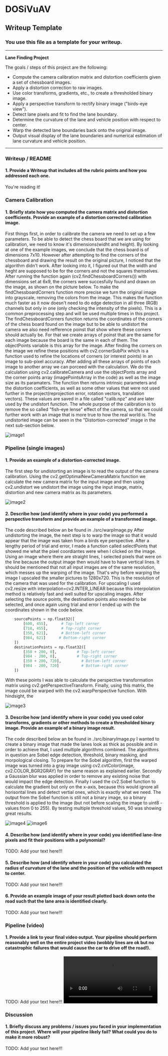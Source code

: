 # DOSiVuAV
## Writeup Template

### You use this file as a template for your writeup.

---

**Lane Finding Project**

The goals / steps of this project are the following:

* Compute the camera calibration matrix and distortion coefficients given a set of chessboard images.
* Apply a distortion correction to raw images.
* Use color transforms, gradients, etc., to create a thresholded binary image.
* Apply a perspective transform to rectify binary image ("birds-eye view").
* Detect lane pixels and fit to find the lane boundary.
* Determine the curvature of the lane and vehicle position with respect to center.
* Warp the detected lane boundaries back onto the original image.
* Output visual display of the lane boundaries and numerical estimation of lane curvature and vehicle position.

[//]: # (Image References)

[image1]: ./output/chessBoard.jpg "Drawn Chessboard Corners"
[image2]: ./output/Distortion-corrected.jpg "Distortion-corrected"
[image3]: ./output/warpedImage.jpg "Warped Image"
[image4]: ./output/SobleBinary.jpg "Sobel Binary"
[image5]: ./output/colorMask.jpg "Color mask"
[image6]: ./output/combined.jpg "Sobel + Color Mask"
[image7]: ./output/morphologicalClosing.jpg "Morphological Closing"
[video1]: ./output/finalVideo.mp4 "Video"

---

### Writeup / README

#### 1. Provide a Writeup that includes all the rubric points and how you addressed each one.

You're reading it!

### Camera Calibration

#### 1. Briefly state how you computed the camera matrix and distortion coefficients. Provide an example of a distortion corrected calibration image.

First things first, in order to calibrate the camera we need to set up a few parameters. To be able to detect the chess board that we are using for calibration, we need to know it's dimensions(widht and height). By looking at one of the example images, we conclude that the chess board is of dimensions 7x10. However after attempting to find the corners of the chessboard and drawing the result on the original picture, I noticed that the algorithm didn't work. After looking into it, I figured out that the width and heght are supposed to be for the corners and not the squares themselves. After running the function again (cv2.findChessboardCorners()) with dimensions set at 6x9, the corners were succesfully found and drawn on the image, as shown on the picture below. To make the findChessboardCorners function more precise we turn the original image into grayscale, removing the colors from the image. This makes the function much faster as it now doesn't need to do edge detection in all three (RGB) channels but only in one (only checking the intensity of the pixels). This is a common preprocessing step and will be used multiple times in this project. 
The findChessboardCorners function returns the coordinates of the corners of the chess board found on the image but to be able to undistort the camera we also need refference poinst that show where these corners should actually be. For that we create arrays of poinst that are the same for each image because the board is the same in each of them. The objectPoints variable is this array for the image. After finding the corners on the image we refine these positions with cv2.cornerSubPix which is a function used to refine the locations of corners (or interest points) in an image to sub-pixel accuracy. After adding all these arrays of points of each image to another array we can porceed with the calculation. We do the calculation using cv2.calibrateCamera and use the objectPonts array and the corner points array (imagePointsArray in the code) as well as the image size as its paramaters. The function then returns intrinsic parameters and the distortion coefficients, as well as some other values that were not used further in the project(reprojection error, rotation vectors, translation vectors). These values are saved in a file called "calib.npz" and are later used by the undistort function.
The whole purpose of the calibration is to remove the so called "fish-eye lense" effect of the camera, so that we could further work with an image that is more true to how the real world is. The undistorted image can be seen in the "Distortion-corrected" image in the next sub-section below.

![image1]

### Pipeline (single images)

#### 1. Provide an example of a distortion-corrected image.

The first step for undistorting an image is to read the output of the camera calibration. Using the cv2.getOptimalNewCameraMatrix function we calculate the new camera matrix for the input image and then using cv2.undistort we undistort the image using the input image, matrix, distortion and new camera matrix as its parameters.

![image2]

#### 2. Describe how (and identify where in your code) you performed a perspective transform and provide an example of a transformed image.

The code described below an be found in ./src/warpImage.py
After undistorting the image, the next step is to warp the image so that it would appear that the image was taken from a birds eye perspective. After a lengthy period of trial and error, I made a function called selectPoints that showed me what the pixel coordiantes were when I clicked on the image. Using an image where there are straight lines, I selected pixels that were on the line because the output image then would have to have vertical lines. 
It should be mentioned that not all input images are of the same resolution, which messes up the warping of the image. That's why before warping the image I upscaled the smaller pictures to 1280x720. This is the resolution of the camera that was used for the calibration. For upscaling I used cv2.resize with interpolation=cv2.INTER_LINEAR because this interpolation method is relatively fast and well suited for upscaling images.
After selecting the source points, the destination points also needed to be selected, and once again using trial and error I ended up with the coordinates shown in the code below.

```python
    sourcePoints = np.float32([
        [600, 455],      # Top-left corner
        [718, 455],      # Top-right corner
        [350, 621],      # Bottom-left corner
        [984, 621]      # Bottom-right corner
    ])
    destinationPoints = np.float32([
        [350 + 200, 0],         # Top-left corner
        [984 - 200, 0],         # Top-right corner
        [350 + 200, 720],         # Bottom-left corner
        [984 - 200, 720]          # Bottom-right corner
    ])
```

With these points I was able to calculate the perspective transformation matrix using cv2.getPerspectiveTransform. Finally, using this matrix, the image could be warped with the cv2.warpPerspective function.
With hindsight, the 

![image3]

#### 3. Describe how (and identify where in your code) you used color transforms, gradients or other methods to create a thresholded binary image.  Provide an example of a binary image result.

The code described below an be found in ./src/binaryImage.py
I wanted to create a binary image that made the lanes look as thick as possible and in order to achieve that, I used multiple algorithms combined. The algorithms in question are Sobel edge detection, threshold, binary masking, and morpological closing.
To prepare for the Sobel algorithm, first the warped image was turned into a gray image using cv2.cvtColor(image, cv2.COLOR_BGR2GRAY) for the same reason as explained earlier. Secondly a Gaussian blur was applied in order to remove any existing noise that would impact the edge detection. Finally I used the cv2.Sobel function to calculate the gradient but only on the x-axis, because this would ignore all horisontal lines and detect vertial ones, which is exactly what we need. The output from the Sobel function is still not a binary image, so a binary threshold is applied to the image (but not before scaling the image to uint8 - values from 0 to 255). By testing multiple threshold values, 50 was showing great results.

![image4][image5]
![image6][image7]

#### 4. Describe how (and identify where in your code) you identified lane-line pixels and fit their positions with a polynomial?

TODO: Add your text here!!!

#### 5. Describe how (and identify where in your code) you calculated the radius of curvature of the lane and the position of the vehicle with respect to center.

TODO: Add your text here!!!

#### 6. Provide an example image of your result plotted back down onto the road such that the lane area is identified clearly.

TODO: Add your text here!!!

### Pipeline (video)

#### 1. Provide a link to your final video output.  Your pipeline should perform reasonably well on the entire project video (wobbly lines are ok but no catastrophic failures that would cause the car to drive off the road!).

TODO: Add your text here!!!
![video1]

### Discussion

#### 1. Briefly discuss any problems / issues you faced in your implementation of this project.  Where will your pipeline likely fail?  What could you do to make it more robust?

TODO: Add your text here!!!

